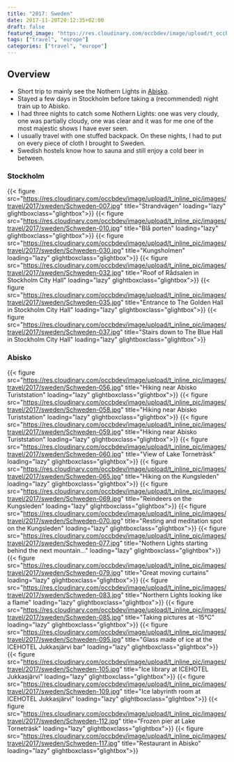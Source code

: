 ```yaml
---
title: "2017: Sweden"
date: 2017-11-20T20:12:35+02:00
draft: false
featured_image: "https://res.cloudinary.com/occbdev/image/upload/t_occbdev_gallery_teaser/images/travel/2017/sweden/Schweden-079.jpg"
tags: ["travel", "europe"]
categories: ["travel", "europe"]
---
```


## Overview

* Short trip to mainly see the Nothern Lights in [Abisko](#abisko).
* Stayed a few days in Stockholm before taking a (recommended) night train up to Abisko.
* I had three nights to catch some Nothern Lights: one was very cloudy, one was partially cloudy, one was clear and it was for me one of the most majestic shows I have ever seen.
* I usually travel with one stuffed backpack. On these nights, I had to put on every piece of cloth I brought to Sweden.
* Swedish hostels know how to sauna and still enjoy a cold beer in between.

### Stockholm

{{< figure src="https://res.cloudinary.com/occbdev/image/upload/t_inline_pic/images/travel/2017/sweden/Schweden-007.jpg" title="Strandvägen" loading="lazy" glightboxclass="glightbox">}}
{{< figure src="https://res.cloudinary.com/occbdev/image/upload/t_inline_pic/images/travel/2017/sweden/Schweden-010.jpg" title="Blå porten" loading="lazy" glightboxclass="glightbox">}}
{{< figure src="https://res.cloudinary.com/occbdev/image/upload/t_inline_pic/images/travel/2017/sweden/Schweden-030.jpg" title="Kungsholmen" loading="lazy" glightboxclass="glightbox">}}
{{< figure src="https://res.cloudinary.com/occbdev/image/upload/t_inline_pic/images/travel/2017/sweden/Schweden-032.jpg" title="Roof of Rådsalen in Stockholm City Hall" loading="lazy" glightboxclass="glightbox">}}
{{< figure src="https://res.cloudinary.com/occbdev/image/upload/t_inline_pic/images/travel/2017/sweden/Schweden-035.jpg" title="Entrance to The Golden Hall in Stockholm City Hall" loading="lazy" glightboxclass="glightbox">}}
{{< figure src="https://res.cloudinary.com/occbdev/image/upload/t_inline_pic/images/travel/2017/sweden/Schweden-037.jpg" title="Stairs down to The Blue Hall in Stockholm City Hall" loading="lazy" glightboxclass="glightbox">}}

### Abisko <a name="abisko"></a>

{{< figure src="https://res.cloudinary.com/occbdev/image/upload/t_inline_pic/images/travel/2017/sweden/Schweden-056.jpg" title="Hiking near Abisko Turiststation" loading="lazy" glightboxclass="glightbox">}}
{{< figure src="https://res.cloudinary.com/occbdev/image/upload/t_inline_pic/images/travel/2017/sweden/Schweden-058.jpg" title="Hiking near Abisko Turiststation" loading="lazy" glightboxclass="glightbox">}}
{{< figure src="https://res.cloudinary.com/occbdev/image/upload/t_inline_pic/images/travel/2017/sweden/Schweden-059.jpg" title="Hiking near Abisko Turiststation" loading="lazy" glightboxclass="glightbox">}}
{{< figure src="https://res.cloudinary.com/occbdev/image/upload/t_inline_pic/images/travel/2017/sweden/Schweden-060.jpg" title="View of Lake Torneträsk" loading="lazy" glightboxclass="glightbox">}}
{{< figure src="https://res.cloudinary.com/occbdev/image/upload/t_inline_pic/images/travel/2017/sweden/Schweden-065.jpg" title="Hiking on the Kungsleden" loading="lazy" glightboxclass="glightbox">}}
{{< figure src="https://res.cloudinary.com/occbdev/image/upload/t_inline_pic/images/travel/2017/sweden/Schweden-069.jpg" title="Reindeers on the Kungsleden" loading="lazy" glightboxclass="glightbox">}}
{{< figure src="https://res.cloudinary.com/occbdev/image/upload/t_inline_pic/images/travel/2017/sweden/Schweden-070.jpg" title="Resting and meditation spot on the Kungsleden" loading="lazy" glightboxclass="glightbox">}}
{{< figure src="https://res.cloudinary.com/occbdev/image/upload/t_inline_pic/images/travel/2017/sweden/Schweden-077.jpg" title="Nothern Lights starting behind the next mountain..." loading="lazy" glightboxclass="glightbox">}}
{{< figure src="https://res.cloudinary.com/occbdev/image/upload/t_inline_pic/images/travel/2017/sweden/Schweden-079.jpg" title="Great moving curtains" loading="lazy" glightboxclass="glightbox">}}
{{< figure src="https://res.cloudinary.com/occbdev/image/upload/t_inline_pic/images/travel/2017/sweden/Schweden-083.jpg" title="Northern Lights looking like a flame" loading="lazy" glightboxclass="glightbox">}}
{{< figure src="https://res.cloudinary.com/occbdev/image/upload/t_inline_pic/images/travel/2017/sweden/Schweden-085.jpg" title="Taking pictures at -15°C" loading="lazy" glightboxclass="glightbox">}}
{{< figure src="https://res.cloudinary.com/occbdev/image/upload/t_inline_pic/images/travel/2017/sweden/Schweden-095.jpg" title="Glass made of ice at the ICEHOTEL Jukkasjärvi bar" loading="lazy" glightboxclass="glightbox">}}
{{< figure src="https://res.cloudinary.com/occbdev/image/upload/t_inline_pic/images/travel/2017/sweden/Schweden-105.jpg" title="Ice library at ICEHOTEL Jukkasjärvi" loading="lazy" glightboxclass="glightbox">}}
{{< figure src="https://res.cloudinary.com/occbdev/image/upload/t_inline_pic/images/travel/2017/sweden/Schweden-109.jpg" title="Ice labyrinth room at ICEHOTEL Jukkasjärvi" loading="lazy" glightboxclass="glightbox">}}
{{< figure src="https://res.cloudinary.com/occbdev/image/upload/t_inline_pic/images/travel/2017/sweden/Schweden-112.jpg" title="Frozen pier at Lake Torneträsk" loading="lazy" glightboxclass="glightbox">}}
{{< figure src="https://res.cloudinary.com/occbdev/image/upload/t_inline_pic/images/travel/2017/sweden/Schweden-117.jpg" title="Restaurant in Abisko" loading="lazy" glightboxclass="glightbox">}}
